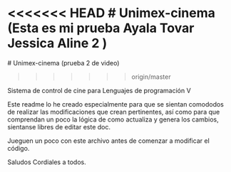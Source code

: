 ﻿<<<<<<< HEAD
﻿# Unimex-cinema (Esta es mi prueba Ayala Tovar Jessica Aline 2 ) 
=======
﻿# Unimex-cinema (prueba 2 de video) 
>>>>>>> origin/master

Sistema de control de cine para Lenguajes de programación V

Este readme lo he creado especialmente para que se sientan comododos de realizar las
modificaciones que crean pertinentes, así como para que comprendan un poco la 
lógica de como actualiza y genera los cambios, sientanse libres de editar este doc. 

Jueguen un poco con este archivo antes de comenzar a modificar el código. 

Saludos Cordiales a todos. 

